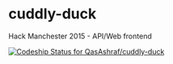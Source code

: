 # cuddly-duck
Hack Manchester 2015 - API/Web frontend

[ ![Codeship Status for QasAshraf/cuddly-duck](https://codeship.com/projects/9c8e9e40-5bef-0133-6007-22b0ee77d2e6/status?branch=master)](https://codeship.com/projects/110883)

